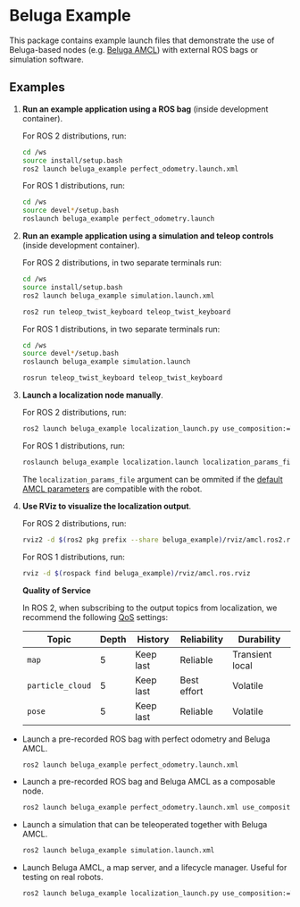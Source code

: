 # Beluga Example

This package contains example launch files that demonstrate the use of Beluga-based nodes (e.g. [Beluga AMCL](../beluga_amcl)) with external ROS bags or simulation software.

## Examples

1. **Run an example application using a ROS bag** (inside development container).

    For ROS 2 distributions, run:
    ```bash
    cd /ws
    source install/setup.bash
    ros2 launch beluga_example perfect_odometry.launch.xml
    ```

    For ROS 1 distributions, run:
    ```bash
    cd /ws
    source devel*/setup.bash
    roslaunch beluga_example perfect_odometry.launch
    ```

1. **Run an example application using a simulation and teleop controls** (inside development container).

    For ROS 2 distributions, in two separate terminals run:
    ```bash
    cd /ws
    source install/setup.bash
    ros2 launch beluga_example simulation.launch.xml
    ```
    ```bash
    ros2 run teleop_twist_keyboard teleop_twist_keyboard
    ```

    For ROS 1 distributions, in two separate terminals run:
    ```bash
    cd /ws
    source devel*/setup.bash
    roslaunch beluga_example simulation.launch
    ```
    ```bash
    rosrun teleop_twist_keyboard teleop_twist_keyboard
    ```

1. **Launch a localization node manually**.

   For ROS 2 distributions, run:
   ```bash
   ros2 launch beluga_example localization_launch.py use_composition:=True localization_params_file:=<PARAMS_PATH> localization_map:=<MAP_YAML_PATH>
   ```

   For ROS 1 distributions, run:
   ```bash
   roslaunch beluga_example localization.launch localization_params_file:=<PARAMS_PATH> localization_map:=<MAP_YAML_PATH>
   ```

   The `localization_params_file` argument can be ommited if the [default AMCL parameters](beluga_example/params/default.ros2.yaml) are compatible with the robot.

1. **Use RViz to visualize the localization output**.

   For ROS 2 distributions, run:
   ```bash
   rviz2 -d $(ros2 pkg prefix --share beluga_example)/rviz/amcl.ros2.rviz
   ```

   For ROS 1 distributions, run:
   ```bash
   rviz -d $(rospack find beluga_example)/rviz/amcl.ros.rviz
   ```

   **Quality of Service**

   In ROS 2, when subscribing to the output topics from localization, we recommend the following [QoS](https://docs.ros.org/en/rolling/Concepts/Intermediate/About-Quality-of-Service-Settings.html) settings:

   | Topic            | Depth | History      | Reliability  | Durability      |
   |------------------|-------|--------------|--------------|-----------------|
   | `map`            | 5     | Keep last    | Reliable     | Transient local |
   | `particle_cloud` | 5     | Keep last    | Best effort  | Volatile        |
   | `pose`           | 5     | Keep last    | Reliable     | Volatile        |


- Launch a pre-recorded ROS bag with perfect odometry and Beluga AMCL.
  ```bash
  ros2 launch beluga_example perfect_odometry.launch.xml
  ```

- Launch a pre-recorded ROS bag and Beluga AMCL as a composable node.
  ```bash
  ros2 launch beluga_example perfect_odometry.launch.xml use_composition:=True
  ```

- Launch a simulation that can be teleoperated together with Beluga AMCL.
  ```bash
  ros2 launch beluga_example simulation.launch.xml
  ```

- Launch Beluga AMCL, a map server, and a lifecycle manager. Useful for testing on real robots.
  ```bash
  ros2 launch beluga_example localization_launch.py use_composition:=True
  ```
